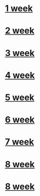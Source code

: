 # [1 week](https://github.com/ToMikhail/andersen/blob/main/1week.md)
# [2 week](https://github.com/ToMikhail/andersen/blob/main/2week.md)
# [3 week](https://github.com/ToMikhail/andersen/blob/main/3week.md)
# [4 week](https://github.com/ToMikhail/andersen/blob/main/4week.md)
# [5 week](https://github.com/ToMikhail/andersen/blob/main/5week.md)
# [6 week](https://github.com/ToMikhail/andersen/blob/main/6week.md)
# [7 week](https://github.com/ToMikhail/andersen/blob/main/7week.md)
# [8 week](https://github.com/ToMikhail/andersen/blob/main/8week.md)
# [8 week](https://github.com/ToMikhail/andersen/blob/main/NodeJS.md)
